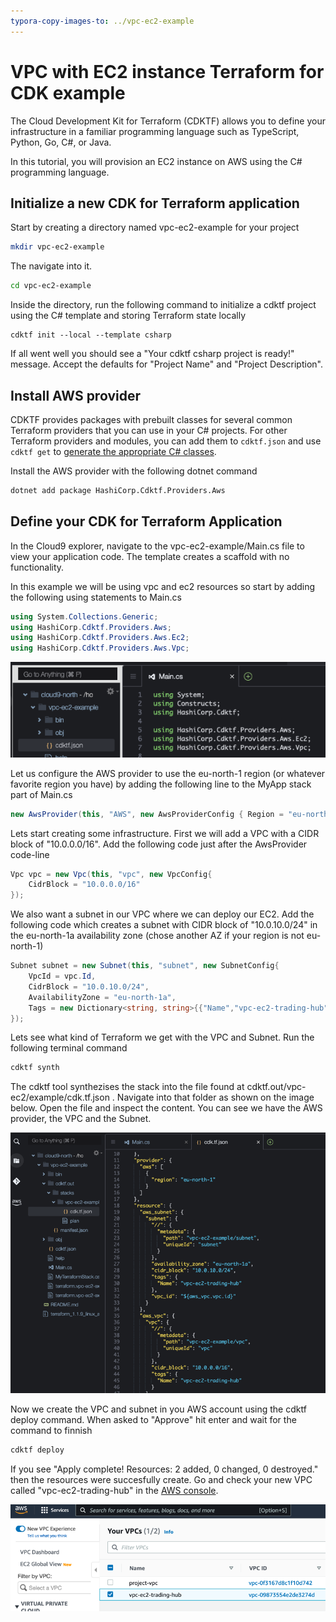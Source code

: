 ```yaml
---
typora-copy-images-to: ../vpc-ec2-example
---
```


# VPC with EC2 instance Terraform for CDK example

The Cloud Development Kit for Terraform (CDKTF) allows you to define your infrastructure in a familiar programming language such as TypeScript, Python, Go, C#, or Java.

In this tutorial, you will provision an EC2 instance on AWS using the C# programming language.

## Initialize a new CDK for Terraform application

Start by creating a directory named vpc-ec2-example for your project

```bash
mkdir vpc-ec2-example
```

The navigate into it.

```bash
cd vpc-ec2-example
```

Inside the directory, run the following command to initialize a cdktf project using the C# template and storing Terraform state locally

```
cdktf init --local --template csharp
```

If all went well you should see a "Your cdktf csharp project is ready!" message. Accept the defaults for "Project Name" and "Project Description".

## Install AWS provider

CDKTF provides packages with prebuilt classes for several common Terraform providers that you can use in your C# projects. For other Terraform providers and modules, you can add them to `cdktf.json` and use `cdktf get` to [generate the appropriate C# classes](https://www.terraform.io/cdktf/concepts/providers-and-resources#providers).

Install the AWS provider with the following dotnet command

```bash
dotnet add package HashiCorp.Cdktf.Providers.Aws
```

## Define your CDK for Terraform Application

In the Cloud9 explorer, navigate to the vpc-ec2-example/Main.cs file to view your application code. The template creates a scaffold with no functionality.

In this example we will be using vpc and ec2 resources so start by adding the following using statements to Main.cs

```c#
using System.Collections.Generic;
using HashiCorp.Cdktf.Providers.Aws;
using HashiCorp.Cdktf.Providers.Aws.Ec2;
using HashiCorp.Cdktf.Providers.Aws.Vpc;
```

![image-20220506145937284](images/image-20220506145937284.png)

Let us configure the AWS provider to use the eu-north-1 region (or whatever favorite region you have) by adding the following line to the MyApp stack part of Main.cs

```c#
new AwsProvider(this, "AWS", new AwsProviderConfig { Region = "eu-north-1" });
```

Lets start creating some infrastructure. First we will add a VPC with a CIDR block of "10.0.0.0/16". Add the following code just after the AwsProvider code-line

```c#
Vpc vpc = new Vpc(this, "vpc", new VpcConfig{
    CidrBlock = "10.0.0.0/16"
});
```

We also want a subnet in our VPC where we can deploy our EC2. Add the following code which creates a subnet with CIDR block of "10.0.10.0/24" in the eu-north-1a availability zone (chose another AZ if your region is not eu-north-1)

```c#
Subnet subnet = new Subnet(this, "subnet", new SubnetConfig{
  	VpcId = vpc.Id,
  	CidrBlock = "10.0.10.0/24",
  	AvailabilityZone = "eu-north-1a",
  	Tags = new Dictionary<string, string>{{"Name","vpc-ec2-trading-hub"}}
});

```

Lets see what kind of Terraform we get with the VPC and Subnet. Run the following terminal command

```bash
cdktf synth
```

The cdktf tool synthezises the stack into the file found at cdktf.out/vpc-ec2/example/cdk.tf.json . Navigate into that folder as shown on the image below. Open the file and inspect the content. You can see we have the AWS provider, the VPC and the Subnet.

![image-20220508180916080](images/image-20220508180916080.png)

Now we create the VPC and subnet in you AWS account using the cdktf deploy command. When asked to "Approve" hit enter and wait for the command to finnish

```bash
cdktf deploy
```

If you see "Apply complete! Resources: 2 added, 0 changed, 0 destroyed." then the resources were succesfully create. Go and check your new VPC called "vpc-ec2-trading-hub" in the [AWS console](https://eu-north-1.console.aws.amazon.com/vpc/home#vpcs:).

![image-20220508182007660](images/image-20220508182007660.png)
